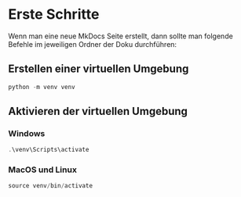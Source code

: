 # Erste Schritte
Wenn man eine neue MkDocs Seite erstellt, dann sollte man folgende Befehle im jeweiligen Ordner der Doku durchführen:

## Erstellen einer virtuellen Umgebung
```powershell
python -m venv venv
```
## Aktivieren der virtuellen Umgebung

### Windows
```powershell
.\venv\Scripts\activate
```
### MacOS und Linux
```powershell
source venv/bin/activate
```